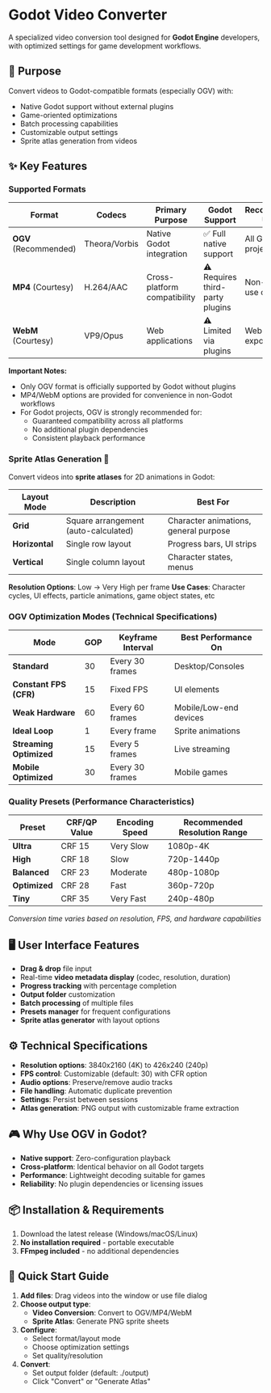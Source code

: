 # Godot Video Converter

A specialized video conversion tool designed for **Godot Engine** developers, with optimized settings for game development workflows.

## 🎯 Purpose

Convert videos to Godot-compatible formats (especially OGV) with:
- Native Godot support without external plugins
- Game-oriented optimizations
- Batch processing capabilities
- Customizable output settings
- Sprite atlas generation from videos

## ✨ Key Features

### Supported Formats

| Format       | Codecs              | Primary Purpose         | Godot Support       | Recommended Usage          |
|--------------|---------------------|-------------------------|--------------------------|---------------------------|
| **OGV** (Recommended) | Theora/Vorbis | Native Godot integration | ✅ Full native support | All Godot projects |
| **MP4** (Courtesy) | H.264/AAC | Cross-platform compatibility | ⚠️ Requires third-party plugins | Non-Godot use only |
| **WebM** (Courtesy) | VP9/Opus | Web applications | ⚠️ Limited via plugins | Web exports/testing |

**Important Notes:**
- Only OGV format is officially supported by Godot without plugins
- MP4/WebM options are provided for convenience in non-Godot workflows
- For Godot projects, OGV is strongly recommended for:
  - Guaranteed compatibility across all platforms
  - No additional plugin dependencies
  - Consistent playback performance

### Sprite Atlas Generation 🎨

Convert videos into **sprite atlases** for 2D animations in Godot:

| Layout Mode | Description | Best For |
|-------------|-------------|----------|
| **Grid** | Square arrangement (auto-calculated) | Character animations, general purpose |
| **Horizontal** | Single row layout | Progress bars, UI strips |
| **Vertical** | Single column layout | Character states, menus |

**Resolution Options**: Low → Very High per frame
**Use Cases**: Character cycles, UI effects, particle animations, game object states, etc

### OGV Optimization Modes (Technical Specifications)
| Mode                      | GOP | Keyframe Interval | Best Performance On      |
|---------------------------|-----|-------------------|--------------------------|
| **Standard**              | 30  | Every 30 frames   | Desktop/Consoles         |
| **Constant FPS (CFR)**    | 15  | Fixed FPS         | UI elements              |
| **Weak Hardware**         | 60  | Every 60 frames   | Mobile/Low-end devices   |
| **Ideal Loop**            | 1   | Every frame       | Sprite animations        |
| **Streaming Optimized**   | 15  | Every 5 frames    | Live streaming           |
| **Mobile Optimized**      | 30  | Every 30 frames   | Mobile games             |

### Quality Presets (Performance Characteristics)
| Preset       | CRF/QP Value | Encoding Speed | Recommended Resolution Range |
|--------------|-------------|----------------|------------------------------|
| **Ultra**    | CRF 15      | Very Slow      | 1080p-4K                     |
| **High**     | CRF 18      | Slow           | 720p-1440p                   |
| **Balanced** | CRF 23      | Moderate       | 480p-1080p                   |
| **Optimized**| CRF 28      | Fast           | 360p-720p                    |
| **Tiny**     | CRF 35      | Very Fast      | 240p-480p                    |

*Conversion time varies based on resolution, FPS, and hardware capabilities*

## 🖥️ User Interface Features
- **Drag & drop** file input
- Real-time **video metadata display** (codec, resolution, duration)
- **Progress tracking** with percentage completion
- **Output folder** customization
- **Batch processing** of multiple files
- **Presets manager** for frequent configurations
- **Sprite atlas generator** with layout options

## ⚙️ Technical Specifications
- **Resolution options**: 3840x2160 (4K) to 426x240 (240p)
- **FPS control**: Customizable (default: 30) with CFR option
- **Audio options**: Preserve/remove audio tracks
- **File handling**: Automatic duplicate prevention
- **Settings**: Persist between sessions
- **Atlas generation**: PNG output with customizable frame extraction

## 🎮 Why Use OGV in Godot?
- **Native support**: Zero-configuration playback
- **Cross-platform**: Identical behavior on all Godot targets
- **Performance**: Lightweight decoding suitable for games
- **Reliability**: No plugin dependencies or licensing issues

## 📦 Installation & Requirements
1. Download the latest release (Windows/macOS/Linux)
2. **No installation required** - portable executable
3. **FFmpeg included** - no additional dependencies

## 🚀 Quick Start Guide
1. **Add files**: Drag videos into the window or use file dialog
2. **Choose output type**:
   - **Video Conversion**: Convert to OGV/MP4/WebM
   - **Sprite Atlas**: Generate PNG sprite sheets
3. **Configure**:
   - Select format/layout mode
   - Choose optimization settings
   - Set quality/resolution
4. **Convert**:
   - Set output folder (default: ./output)
   - Click "Convert" or "Generate Atlas"